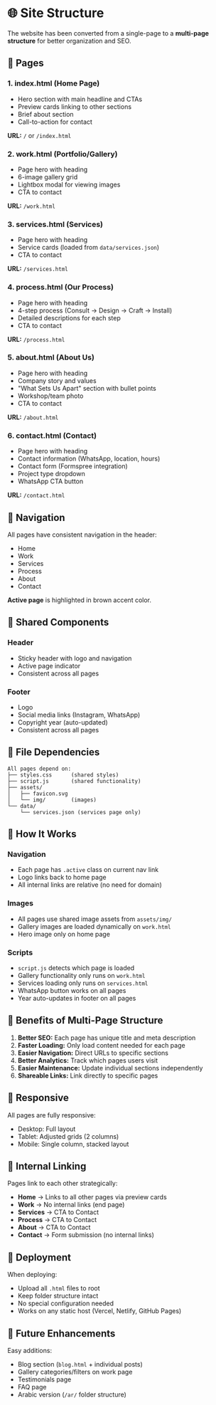# 🌐 Site Structure

The website has been converted from a single-page to a **multi-page structure** for better organization and SEO.

## 📄 Pages

### 1. **index.html** (Home Page)
- Hero section with main headline and CTAs
- Preview cards linking to other sections
- Brief about section
- Call-to-action for contact

**URL:** `/` or `/index.html`

### 2. **work.html** (Portfolio/Gallery)
- Page hero with heading
- 6-image gallery grid
- Lightbox modal for viewing images
- CTA to contact

**URL:** `/work.html`

### 3. **services.html** (Services)
- Page hero with heading
- Service cards (loaded from `data/services.json`)
- CTA to contact

**URL:** `/services.html`

### 4. **process.html** (Our Process)
- Page hero with heading
- 4-step process (Consult → Design → Craft → Install)
- Detailed descriptions for each step
- CTA to contact

**URL:** `/process.html`

### 5. **about.html** (About Us)
- Page hero with heading
- Company story and values
- "What Sets Us Apart" section with bullet points
- Workshop/team photo
- CTA to contact

**URL:** `/about.html`

### 6. **contact.html** (Contact)
- Page hero with heading
- Contact information (WhatsApp, location, hours)
- Contact form (Formspree integration)
- Project type dropdown
- WhatsApp CTA button

**URL:** `/contact.html`

## 🧭 Navigation

All pages have consistent navigation in the header:
- Home
- Work
- Services
- Process
- About
- Contact

**Active page** is highlighted in brown accent color.

## 🎨 Shared Components

### Header
- Sticky header with logo and navigation
- Active page indicator
- Consistent across all pages

### Footer
- Logo
- Social media links (Instagram, WhatsApp)
- Copyright year (auto-updated)
- Consistent across all pages

## 📁 File Dependencies

```
All pages depend on:
├── styles.css      (shared styles)
├── script.js       (shared functionality)
├── assets/
│   ├── favicon.svg
│   └── img/        (images)
└── data/
    └── services.json (services page only)
```

## 🔧 How It Works

### Navigation
- Each page has `.active` class on current nav link
- Logo links back to home page
- All internal links are relative (no need for domain)

### Images
- All pages use shared image assets from `assets/img/`
- Gallery images are loaded dynamically on `work.html`
- Hero image only on home page

### Scripts
- `script.js` detects which page is loaded
- Gallery functionality only runs on `work.html`
- Services loading only runs on `services.html`
- WhatsApp button works on all pages
- Year auto-updates in footer on all pages

## 🌟 Benefits of Multi-Page Structure

1. **Better SEO:** Each page has unique title and meta description
2. **Faster Loading:** Only load content needed for each page
3. **Easier Navigation:** Direct URLs to specific sections
4. **Better Analytics:** Track which pages users visit
5. **Easier Maintenance:** Update individual sections independently
6. **Shareable Links:** Link directly to specific pages

## 📱 Responsive

All pages are fully responsive:
- Desktop: Full layout
- Tablet: Adjusted grids (2 columns)
- Mobile: Single column, stacked layout

## 🔗 Internal Linking

Pages link to each other strategically:

- **Home** → Links to all other pages via preview cards
- **Work** → No internal links (end page)
- **Services** → CTA to Contact
- **Process** → CTA to Contact
- **About** → CTA to Contact
- **Contact** → Form submission (no internal links)

## 🚀 Deployment

When deploying:
- Upload all `.html` files to root
- Keep folder structure intact
- No special configuration needed
- Works on any static host (Vercel, Netlify, GitHub Pages)

## 🎯 Future Enhancements

Easy additions:
- Blog section (`blog.html` + individual posts)
- Gallery categories/filters on work page
- Testimonials page
- FAQ page
- Arabic version (`/ar/` folder structure)

